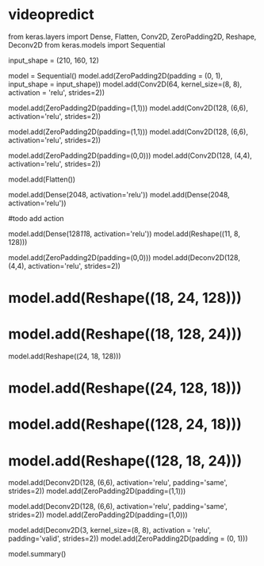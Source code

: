 # videopredict

from keras.layers import Dense, Flatten, Conv2D, ZeroPadding2D, Reshape, Deconv2D
from keras.models import Sequential

input_shape = (210, 160, 12)

model = Sequential()
model.add(ZeroPadding2D(padding = (0, 1), input_shape = input_shape))
model.add(Conv2D(64, kernel_size=(8, 8), activation = 'relu', strides=2))

model.add(ZeroPadding2D(padding=(1,1)))
model.add(Conv2D(128, (6,6), activation='relu', strides=2))

model.add(ZeroPadding2D(padding=(1,1)))
model.add(Conv2D(128, (6,6), activation='relu', strides=2))

model.add(ZeroPadding2D(padding=(0,0)))
model.add(Conv2D(128, (4,4), activation='relu', strides=2))

model.add(Flatten())

model.add(Dense(2048, activation='relu'))
model.add(Dense(2048, activation='relu'))

#todo add action

model.add(Dense(128*11*8, activation='relu'))
model.add(Reshape((11, 8, 128)))

model.add(ZeroPadding2D(padding=(0,0)))
model.add(Deconv2D(128, (4,4), activation='relu', strides=2))

# model.add(Reshape((18, 24, 128)))
# model.add(Reshape((18, 128, 24)))
model.add(Reshape((24, 18, 128)))
# model.add(Reshape((24, 128, 18)))
# model.add(Reshape((128, 24, 18)))
# model.add(Reshape((128, 18, 24)))

model.add(Deconv2D(128, (6,6), activation='relu', padding='same', strides=2))
model.add(ZeroPadding2D(padding=(1,1)))

model.add(Deconv2D(128, (6,6), activation='relu', padding='same', strides=2))
model.add(ZeroPadding2D(padding=(1,0)))

model.add(Deconv2D(3, kernel_size=(8, 8), activation = 'relu', padding='valid', strides=2))
model.add(ZeroPadding2D(padding = (0, 1)))

model.summary()

